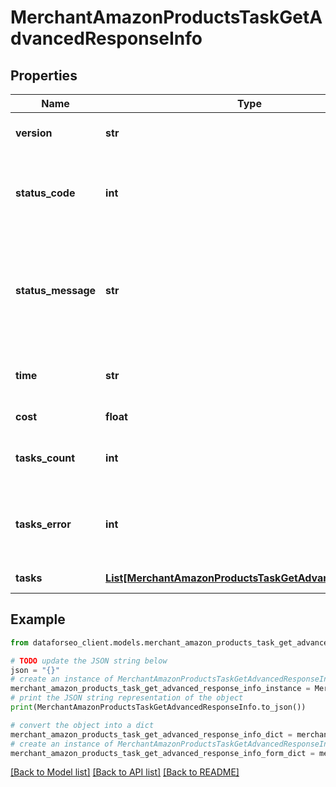 # MerchantAmazonProductsTaskGetAdvancedResponseInfo


## Properties

Name | Type | Description | Notes
------------ | ------------- | ------------- | -------------
**version** | **str** | the current version of the API | [optional] 
**status_code** | **int** | general status code you can find the full list of the response codes here | [optional] 
**status_message** | **str** | general informational message you can find the full list of general informational messages here | [optional] 
**time** | **str** | total execution time, seconds | [optional] 
**cost** | **float** | total tasks cost, USD | [optional] 
**tasks_count** | **int** | the number of tasks in the tasks array | [optional] 
**tasks_error** | **int** | the number of tasks in the tasks array returned with an error | [optional] 
**tasks** | [**List[MerchantAmazonProductsTaskGetAdvancedTaskInfo]**](MerchantAmazonProductsTaskGetAdvancedTaskInfo.md) | array of tasks | [optional] 

## Example

```python
from dataforseo_client.models.merchant_amazon_products_task_get_advanced_response_info import MerchantAmazonProductsTaskGetAdvancedResponseInfo

# TODO update the JSON string below
json = "{}"
# create an instance of MerchantAmazonProductsTaskGetAdvancedResponseInfo from a JSON string
merchant_amazon_products_task_get_advanced_response_info_instance = MerchantAmazonProductsTaskGetAdvancedResponseInfo.from_json(json)
# print the JSON string representation of the object
print(MerchantAmazonProductsTaskGetAdvancedResponseInfo.to_json())

# convert the object into a dict
merchant_amazon_products_task_get_advanced_response_info_dict = merchant_amazon_products_task_get_advanced_response_info_instance.to_dict()
# create an instance of MerchantAmazonProductsTaskGetAdvancedResponseInfo from a dict
merchant_amazon_products_task_get_advanced_response_info_form_dict = merchant_amazon_products_task_get_advanced_response_info.from_dict(merchant_amazon_products_task_get_advanced_response_info_dict)
```
[[Back to Model list]](../README.md#documentation-for-models) [[Back to API list]](../README.md#documentation-for-api-endpoints) [[Back to README]](../README.md)


